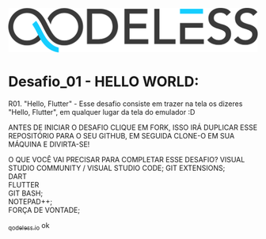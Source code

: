 ![logo](https://github.com/gitqodeless/gitqodeless/blob/main/logo1.png?raw=true)

# Desafio_01 -  HELLO WORLD:

R01. "Hello, Flutter" - Esse desafio consiste em trazer na tela os dizeres "Hello, Flutter", em qualquer lugar da tela do emulador :D


ANTES DE INICIAR O DESAFIO CLIQUE EM FORK, ISSO IRÁ DUPLICAR ESSE REPOSITÓRIO PARA O SEU GITHUB, EM SEGUIDA CLONE-O EM SUA MÁQUINA E DIVIRTA-SE!

O QUE VOCÊ VAI PRECISAR PARA COMPLETAR ESSE DESAFIO?
VISUAL STUDIO COMMUNITY / VISUAL STUDIO CODE; GIT EXTENSIONS; \
DART \
FLUTTER \
GIT BASH; \
NOTEPAD++; \
FORÇA DE VONTADE;

[<sub>qodeless.io<sub>](https://qodeless.io)
ok